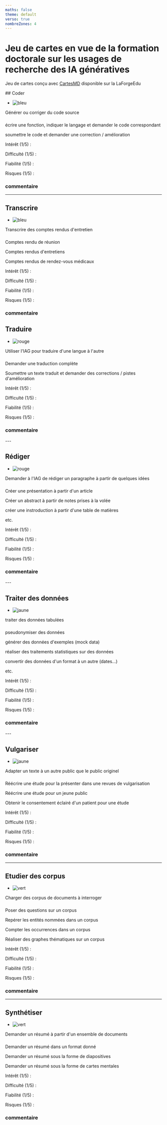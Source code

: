 ```yaml
---
maths: false
theme: default
verso: true
nombreZones: 4
---
```


# Jeu de cartes en vue de la formation doctorale sur les usages de recherche des IA génératives 

Jeu de cartes conçu avec [CartesMD](https://forge.apps.education.fr/cartesmd/cartesMD.forge.apps.education.fr) disponible sur la LaForgeEdu

## Coder

- ![bleu](img/back.svg)

Générer ou corriger du code source

### 

écrire une fonction, indiquer le langage et demander le code correspondant

soumettre le code et demander une correction / amélioration

<aside>

Intérêt (1/5) : 

Difficulté (1/5) :

Fiabilité (1/5) : 

Risques (1/5) :

### commentaire 


</aside>

---

## Transcrire 

- ![bleu](img/back.svg)

Transcrire des comptes rendus d'entretien

###

Comptes rendu de réunion

Comptes rendus d'entretiens

Comptes rendus de rendez-vous médicaux

<aside>

Intérêt (1/5) : 

Difficulté (1/5) :

Fiabilité (1/5) : 

Risques (1/5) :

### commentaire 


</aside>


## Traduire 

- ![rouge](img/back.svg)

Utiliser l'IAG pour traduire d'une langue à l'autre

###

Demander une traduction complète 

Soumettre un texte traduit et demander des corrections / pistes d'amélioration

<aside>

Intérêt (1/5) : 

Difficulté (1/5) :

Fiabilité (1/5) : 

Risques (1/5) :

### commentaire 


</aside>
---

## Rédiger

- ![rouge](img/back.svg)

Demander à l'IAG de rédiger un paragraphe à partir de quelques idées

### 

Créer une présentation à partir d'un article

Créer un abstract à partir de notes prises à la volée

créer une instroduction à partir d'une table de matières

etc.

<aside>

Intérêt (1/5) : 

Difficulté (1/5) :

Fiabilité (1/5) : 

Risques (1/5) :

### commentaire 

</aside>
---

## Traiter des données

- ![jaune](img/back.svg)

traiter des données tabulées

###

pseudonymiser des données 

générer des données d'exemples (mock data)

réaliser des traitements statistiques sur des données 

convertir des données d'un format à un autre (dates...)

etc.

<aside>

Intérêt (1/5) : 

Difficulté (1/5) :

Fiabilité (1/5) : 

Risques (1/5) :

### commentaire 

</aside>
---

## Vulgariser

- ![jaune](img/back.svg)

Adapter un texte à un autre public que le public originel

###

Réécrire une étude pour la présenter dans une revues de vulgarisation

Réécrire une étude pour un jeune public

Obtenir le consentement éclairé d'un patient pour une étude

<aside>

Intérêt (1/5) : 

Difficulté (1/5) :

Fiabilité (1/5) : 

Risques (1/5) :

### commentaire 

</aside>

---

## Etudier des corpus

- ![vert](img/back.svg)

Charger des corpus de documents à interroger 

###

Poser des questions sur un corpus 

Repérer les entités nommées dans un corpus 

Compter les occurrences dans un corpus 

Réaliser des graphes thématiques sur un corpus

<aside>

Intérêt (1/5) : 

Difficulté (1/5) :

Fiabilité (1/5) : 

Risques (1/5) :

### commentaire 

</aside>

---

## Synthétiser 

- ![vert](img/back.svg)

Demander un résumé à partir d'un ensemble de documents

### 

Demander un résumé dans un format donné 

Demander un résumé sous la forme de diapositives

Demander un résumé sous la forme de cartes mentales

<aside>

Intérêt (1/5) : 

Difficulté (1/5) :

Fiabilité (1/5) : 

Risques (1/5) :

### commentaire 

</aside>





